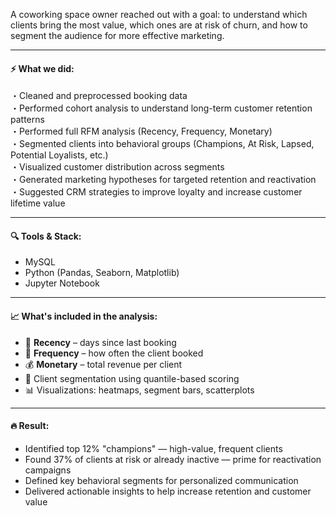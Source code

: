 A coworking space owner reached out with a goal: to understand which clients bring the most value, which ones are at risk of churn, and how to segment the audience for more effective marketing.

---

#### ⚡️ What we did:

・Cleaned and preprocessed booking data  
・Рerformed cohort analysis to understand long-term customer retention patterns  
・Performed full RFM analysis (Recency, Frequency, Monetary)  
・Segmented clients into behavioral groups (Champions, At Risk, Lapsed, Potential Loyalists, etc.)  
・Visualized customer distribution across segments  
・Generated marketing hypotheses for targeted retention and reactivation  
・Suggested CRM strategies to improve loyalty and increase customer lifetime value  

---

#### 🔍 Tools & Stack:

- MySQL
- Python (Pandas, Seaborn, Matplotlib)  
- Jupyter Notebook

---

#### 📈 What's included in the analysis:

- 📆 **Recency** – days since last booking  
- 🔁 **Frequency** – how often the client booked  
- 💰 **Monetary** – total revenue per client  
- 🎯 Client segmentation using quantile-based scoring  
- 📊 Visualizations: heatmaps, segment bars, scatterplots

---

#### 🔥 Result:

- Identified top 12% "champions" — high-value, frequent clients  
- Found 37% of clients at risk or already inactive — prime for reactivation campaigns  
- Defined key behavioral segments for personalized communication  
- Delivered actionable insights to help increase retention and customer value

